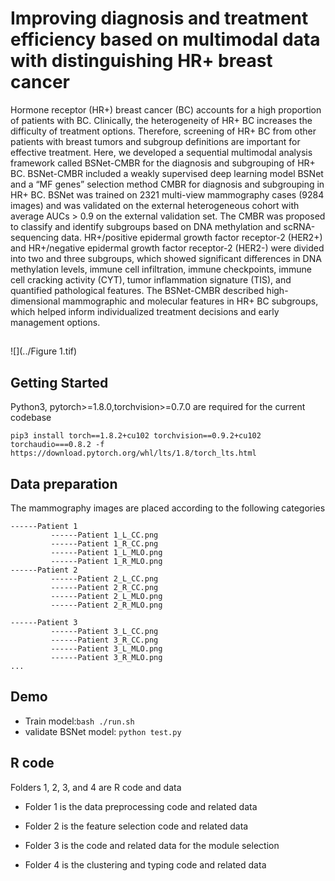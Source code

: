 # Improving diagnosis and treatment efficiency based on multimodal data with distinguishing HR+ breast cancer
Hormone receptor (HR+) breast cancer (BC) accounts for a high proportion of patients with BC. Clinically, the heterogeneity of HR+ BC increases the difficulty of treatment options. Therefore, screening of HR+ BC from other patients with breast tumors and subgroup definitions are important for effective treatment. Here, we developed a sequential multimodal analysis framework called BSNet-CMBR for the diagnosis and subgrouping of HR+ BC. BSNet-CMBR included a weakly supervised deep learning model BSNet and a “MF genes” selection method CMBR for diagnosis and subgrouping in HR+ BC. BSNet was trained on 2321 multi-view mammography cases (9284 images) and was validated on the external heterogeneous cohort with average AUCs > 0.9 on the external validation set. The CMBR was proposed to classify and identify subgroups based on DNA methylation and scRNA-sequencing data. HR+/positive epidermal growth factor receptor-2 (HER2+) and HR+/negative epidermal growth factor receptor-2 (HER2-) were divided into two and three subgroups, which showed significant differences in DNA methylation levels, immune cell infiltration, immune checkpoints, immune cell cracking activity (CYT), tumor inflammation signature (TIS), and quantified pathological features. The BSNet-CMBR described high-dimensional mammographic and molecular features in HR+ BC subgroups, which helped inform individualized treatment decisions and early management options.

##
![](../Figure 1.tif)

## Getting Started
Python3, pytorch>=1.8.0,torchvision>=0.7.0 are required for the current codebase
```
pip3 install torch==1.8.2+cu102 torchvision==0.9.2+cu102 torchaudio===0.8.2 -f https://download.pytorch.org/whl/lts/1.8/torch_lts.html
```
## Data preparation

The mammography images are placed according to the following categories
```
------Patient 1
         ------Patient 1_L_CC.png
         ------Patient 1_R_CC.png
         ------Patient 1_L_MLO.png
         ------Patient 1_R_MLO.png
------Patient 2
         ------Patient 2_L_CC.png
         ------Patient 2_R_CC.png
         ------Patient 2_L_MLO.png
         ------Patient 2_R_MLO.png
         
------Patient 3
         ------Patient 3_L_CC.png
         ------Patient 3_R_CC.png
         ------Patient 3_L_MLO.png
         ------Patient 3_R_MLO.png
...         

```

## Demo


* Train model:`bash ./run.sh`
* validate BSNet model:  `python test.py`  

## R code

Folders 1, 2, 3, and 4 are R code and data

* Folder 1 is the data preprocessing code and related data

* Folder 2 is the feature selection code and related data

* Folder 3 is the code and related data for the module selection

* Folder 4 is the clustering and typing code and related data
